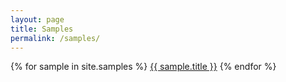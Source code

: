 ```yaml
---
layout: page
title: Samples
permalink: /samples/
---
```


{% for sample in site.samples %}
  <a href="{{ sample.url }}">{{ sample.title }}</a>
{% endfor %}